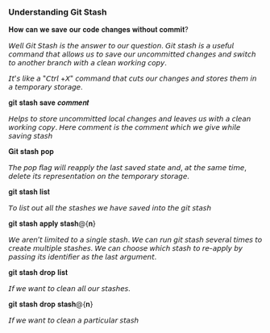 ### Understanding Git Stash

𝐇𝐨𝐰 𝐜𝐚𝐧 𝐰𝐞 𝐬𝐚𝐯𝐞 𝐨𝐮𝐫 𝐜𝐨𝐝𝐞 𝐜𝐡𝐚𝐧𝐠𝐞𝐬 𝐰𝐢𝐭𝐡𝐨𝐮𝐭 𝐜𝐨𝐦𝐦𝐢𝐭?

𝘞𝘦𝘭𝘭 𝘎𝘪𝘵 𝘚𝘵𝘢𝘴𝘩 𝘪𝘴 𝘵𝘩𝘦 𝘢𝘯𝘴𝘸𝘦𝘳 𝘵𝘰 𝘰𝘶𝘳 𝘲𝘶𝘦𝘴𝘵𝘪𝘰𝘯. 𝘎𝘪𝘵 𝘴𝘵𝘢𝘴𝘩 𝘪𝘴 𝘢 𝘶𝘴𝘦𝘧𝘶𝘭 𝘤𝘰𝘮𝘮𝘢𝘯𝘥 𝘵𝘩𝘢𝘵 𝘢𝘭𝘭𝘰𝘸𝘴 𝘶𝘴 𝘵𝘰 𝘴𝘢𝘷𝘦 𝘰𝘶𝘳 𝘶𝘯𝘤𝘰𝘮𝘮𝘪𝘵𝘵𝘦𝘥 𝘤𝘩𝘢𝘯𝘨𝘦𝘴 𝘢𝘯𝘥 𝘴𝘸𝘪𝘵𝘤𝘩 𝘵𝘰 𝘢𝘯𝘰𝘵𝘩𝘦𝘳 𝘣𝘳𝘢𝘯𝘤𝘩 𝘸𝘪𝘵𝘩 𝘢 𝘤𝘭𝘦𝘢𝘯 𝘸𝘰𝘳𝘬𝘪𝘯𝘨 𝘤𝘰𝘱𝘺.

𝘐𝘵'𝘴 𝘭𝘪𝘬𝘦 𝘢 "𝘊𝘵𝘳𝘭 +𝘟" 𝘤𝘰𝘮𝘮𝘢𝘯𝘥 𝘵𝘩𝘢𝘵 𝘤𝘶𝘵𝘴 𝘰𝘶𝘳 𝘤𝘩𝘢𝘯𝘨𝘦𝘴 𝘢𝘯𝘥 𝘴𝘵𝘰𝘳𝘦𝘴 𝘵𝘩𝘦𝘮 𝘪𝘯 𝘢 𝘵𝘦𝘮𝘱𝘰𝘳𝘢𝘳𝘺 𝘴𝘵𝘰𝘳𝘢𝘨𝘦.

𝐠𝐢𝐭 𝐬𝐭𝐚𝐬𝐡 𝐬𝐚𝐯𝐞 𝒄𝒐𝒎𝒎𝒆𝒏𝒕

𝘏𝘦𝘭𝘱𝘴 𝘵𝘰 𝘴𝘵𝘰𝘳𝘦 𝘶𝘯𝘤𝘰𝘮𝘮𝘪𝘵𝘵𝘦𝘥 𝘭𝘰𝘤𝘢𝘭 𝘤𝘩𝘢𝘯𝘨𝘦𝘴 𝘢𝘯𝘥 𝘭𝘦𝘢𝘷𝘦𝘴 𝘶𝘴 𝘸𝘪𝘵𝘩 𝘢 𝘤𝘭𝘦𝘢𝘯 𝘸𝘰𝘳𝘬𝘪𝘯𝘨 𝘤𝘰𝘱𝘺. 𝘏𝘦𝘳𝘦 𝘤𝘰𝘮𝘮𝘦𝘯𝘵 𝘪𝘴 𝘵𝘩𝘦 𝘤𝘰𝘮𝘮𝘦𝘯𝘵 𝘸𝘩𝘪𝘤𝘩 𝘸𝘦  𝘨𝘪𝘷𝘦 𝘸𝘩𝘪𝘭𝘦 𝘴𝘢𝘷𝘪𝘯𝘨 𝘴𝘵𝘢𝘴𝘩

𝐆𝐢𝐭 𝐬𝐭𝐚𝐬𝐡 𝐩𝐨𝐩

𝘛𝘩𝘦 𝘱𝘰𝘱 𝘧𝘭𝘢𝘨 𝘸𝘪𝘭𝘭 𝘳𝘦𝘢𝘱𝘱𝘭𝘺 𝘵𝘩𝘦 𝘭𝘢𝘴𝘵 𝘴𝘢𝘷𝘦𝘥 𝘴𝘵𝘢𝘵𝘦 𝘢𝘯𝘥, 𝘢𝘵 𝘵𝘩𝘦 𝘴𝘢𝘮𝘦 𝘵𝘪𝘮𝘦, 𝘥𝘦𝘭𝘦𝘵𝘦 𝘪𝘵𝘴 𝘳𝘦𝘱𝘳𝘦𝘴𝘦𝘯𝘵𝘢𝘵𝘪𝘰𝘯 𝘰𝘯 𝘵𝘩𝘦 𝘵𝘦𝘮𝘱𝘰𝘳𝘢𝘳𝘺 𝘴𝘵𝘰𝘳𝘢𝘨𝘦.

𝐠𝐢𝐭 𝐬𝐭𝐚𝐬𝐡 𝐥𝐢𝐬𝐭

𝘛𝘰 𝘭𝘪𝘴𝘵 𝘰𝘶𝘵 𝘢𝘭𝘭 𝘵𝘩𝘦 𝘴𝘵𝘢𝘴𝘩𝘦𝘴 𝘸𝘦 𝘩𝘢𝘷𝘦 𝘴𝘢𝘷𝘦𝘥 𝘪𝘯𝘵𝘰 𝘵𝘩𝘦 𝘨𝘪𝘵 𝘴𝘵𝘢𝘴𝘩

𝐠𝐢𝐭 𝐬𝐭𝐚𝐬𝐡 𝐚𝐩𝐩𝐥𝐲 𝐬𝐭𝐚𝐬𝐡@{𝐧}

𝘞𝘦 𝘢𝘳𝘦𝘯’𝘵 𝘭𝘪𝘮𝘪𝘵𝘦𝘥 𝘵𝘰 𝘢 𝘴𝘪𝘯𝘨𝘭𝘦 𝘴𝘵𝘢𝘴𝘩. 𝘞𝘦 𝘤𝘢𝘯 𝘳𝘶𝘯 𝘨𝘪𝘵 𝘴𝘵𝘢𝘴𝘩 𝘴𝘦𝘷𝘦𝘳𝘢𝘭 𝘵𝘪𝘮𝘦𝘴 𝘵𝘰 𝘤𝘳𝘦𝘢𝘵𝘦 𝘮𝘶𝘭𝘵𝘪𝘱𝘭𝘦 𝘴𝘵𝘢𝘴𝘩𝘦𝘴. 𝘞𝘦 𝘤𝘢𝘯 𝘤𝘩𝘰𝘰𝘴𝘦 𝘸𝘩𝘪𝘤𝘩 𝘴𝘵𝘢𝘴𝘩 𝘵𝘰 𝘳𝘦-𝘢𝘱𝘱𝘭𝘺 𝘣𝘺 𝘱𝘢𝘴𝘴𝘪𝘯𝘨 𝘪𝘵𝘴 𝘪𝘥𝘦𝘯𝘵𝘪𝘧𝘪𝘦𝘳 𝘢𝘴 𝘵𝘩𝘦 𝘭𝘢𝘴𝘵 𝘢𝘳𝘨𝘶𝘮𝘦𝘯𝘵.

𝐠𝐢𝐭 𝐬𝐭𝐚𝐬𝐡 𝐝𝐫𝐨𝐩 𝐥𝐢𝐬𝐭

𝘐𝘧 𝘸𝘦 𝘸𝘢𝘯𝘵 𝘵𝘰 𝘤𝘭𝘦𝘢𝘯 𝘢𝘭𝘭 𝘰𝘶𝘳 𝘴𝘵𝘢𝘴𝘩𝘦𝘴.

𝐠𝐢𝐭 𝐬𝐭𝐚𝐬𝐡 𝐝𝐫𝐨𝐩 𝐬𝐭𝐚𝐬𝐡@{𝐧}

𝘐𝘧 𝘸𝘦 𝘸𝘢𝘯𝘵 𝘵𝘰 𝘤𝘭𝘦𝘢𝘯 𝘢 𝘱𝘢𝘳𝘵𝘪𝘤𝘶𝘭𝘢𝘳 𝘴𝘵𝘢𝘴𝘩


